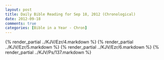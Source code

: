 ```yaml
---
layout: post
title: Daily Bible Reading for Sep 18, 2012 (Chronological)
date: 2012-09-18
comments: true
categories: [Bible in a Year - Chron]
---
```

{% render_partial ../KJV/Ezr/4.markdown %}
{% render_partial ../KJV/Ezr/5.markdown %}
{% render_partial ../KJV/Ezr/6.markdown %}
{% render_partial ../KJV/Ps/137.markdown %}
